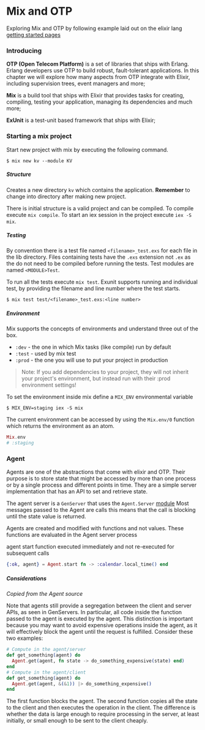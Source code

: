 Mix and OTP
===========

Exploring Mix and OTP by following example laid out on the elixir lang [getting started pages](http://elixir-lang.org/getting-started/mix-otp/introduction-to-mix.html)

### Introducing

**OTP (Open Telecom Platform)** is a set of libraries that ships with Erlang.
Erlang developers use OTP to build robust, fault-tolerant applications.
In this chapter we will explore how many aspects from OTP integrate with Elixir, including supervision trees, event managers and more;

**Mix** is a build tool that ships with Elixir that provides tasks for creating, compiling, testing your application, managing its dependencies and much more;

**ExUnit** is a test-unit based framework that ships with Elixir;

### Starting a mix project

Start new project with mix by executing the following command.

```
$ mix new kv --module KV
```

##### Structure

Creates a new directory `kv` which contains the application. **Remember** to change into directory after making new project.

There is initial structure is a valid project and can be compiled.
To compile execute `mix compile`.
To start an iex session in the project execute `iex -S mix`.

##### Testing

By convention there is a test file named `<filename>_test.exs` for each file in the lib directory.
Files containing tests have the `.exs` extension not `.ex` as the do not need to be compiled before running the tests.
Test modules are named `<MODULE>Test`.

To run all the tests execute `mix test`.
Exunit supports running and individual test, by providing the filename and line number where the test starts.

```
$ mix test test/<filename>_test.exs:<line number>
```

##### Environment
Mix supports the concepts of environments and understand three out of the box.


- `:dev` - the one in which Mix tasks (like compile) run by default
- `:test` - used by mix test
- `:prod` - the one you will use to put your project in production

> Note: If you add dependencies to your project, they will not inherit your project's environment, but instead run with their :prod environment settings!

To set the environment inside mix define a `MIX_ENV` environmental variable
```
$ MIX_ENV=staging iex -S mix
```

The current environment can be accessed by using the `Mix.env/0` function which returns the environment as an atom.
```elixir
Mix.env
# :staging
```

### Agent

Agents are one of the abstractions that come with elixir and OTP.
Their purpose is to store state that might be accessed by more than one process or by a single process and different points in time.
They are a simple server implementation that has an API to set and retrieve state.

The agent server is a `GenServer` that uses the `Agent.Server` [module](https://github.com/elixir-lang/elixir/blob/master/lib/elixir/lib/agent/server.ex)
Most messages passed to the Agent are calls this means that the call is blocking until the state value is returned.

Agents are created and modified with functions and not values. These functions are evaluated in the Agent server process

agent start function executed immediately and not re-executed for subsequent calls
```elixir
{:ok, agent} = Agent.start fn -> :calendar.local_time() end
```

##### Considerations
*Copied from the Agent source*

Note that agents still provide a segregation between the
client and server APIs, as seen in GenServers. In particular,
all code inside the function passed to the agent is executed
by the agent. This distinction is important because you may
want to avoid expensive operations inside the agent, as it will
effectively block the agent until the request is fulfilled.
Consider these two examples:
```elixir
# Compute in the agent/server
def get_something(agent) do
  Agent.get(agent, fn state -> do_something_expensive(state) end)
end
# Compute in the agent/client
def get_something(agent) do
  Agent.get(agent, &(&1)) |> do_something_expensive()
end
```
The first function blocks the agent. The second function copies
all the state to the client and then executes the operation in the
client. The difference is whether the data is large enough to require
processing in the server, at least initially, or small enough to be
sent to the client cheaply.
